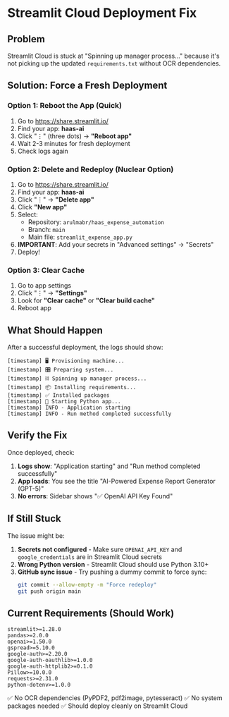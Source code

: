 # Streamlit Cloud Deployment Fix

## Problem

Streamlit Cloud is stuck at "Spinning up manager process..." because it's not picking up the updated `requirements.txt` without OCR dependencies.

## Solution: Force a Fresh Deployment

### Option 1: Reboot the App (Quick)

1. Go to https://share.streamlit.io/
2. Find your app: **haas-ai**
3. Click "⋮" (three dots) → **"Reboot app"**
4. Wait 2-3 minutes for fresh deployment
5. Check logs again

### Option 2: Delete and Redeploy (Nuclear Option)

1. Go to https://share.streamlit.io/
2. Find your app: **haas-ai**
3. Click "⋮" → **"Delete app"**
4. Click **"New app"**
5. Select:
   - Repository: `arulmabr/haas_expense_automation`
   - Branch: `main`
   - Main file: `streamlit_expense_app.py`
6. **IMPORTANT**: Add your secrets in "Advanced settings" → "Secrets"
7. Deploy!

### Option 3: Clear Cache

1. Go to app settings
2. Click "⋮" → **"Settings"**
3. Look for **"Clear cache"** or **"Clear build cache"**
4. Reboot app

## What Should Happen

After a successful deployment, the logs should show:

```
[timestamp] 🖥 Provisioning machine...
[timestamp] 🎛 Preparing system...
[timestamp] ⛓ Spinning up manager process...
[timestamp] 📦 Installing requirements...
[timestamp] ✅ Installed packages
[timestamp] 🐍 Starting Python app...
[timestamp] INFO - Application starting
[timestamp] INFO - Run method completed successfully
```

## Verify the Fix

Once deployed, check:

1. **Logs show**: "Application starting" and "Run method completed successfully"
2. **App loads**: You see the title "AI-Powered Expense Report Generator (GPT-5)"
3. **No errors**: Sidebar shows "✅ OpenAI API Key Found"

## If Still Stuck

The issue might be:

1. **Secrets not configured** - Make sure `OPENAI_API_KEY` and `google_credentials` are in Streamlit Cloud secrets
2. **Wrong Python version** - Streamlit Cloud should use Python 3.10+
3. **GitHub sync issue** - Try pushing a dummy commit to force sync:
   ```bash
   git commit --allow-empty -m "Force redeploy"
   git push origin main
   ```

## Current Requirements (Should Work)

```
streamlit>=1.28.0
pandas>=2.0.0
openai>=1.50.0
gspread>=5.10.0
google-auth>=2.20.0
google-auth-oauthlib>=1.0.0
google-auth-httplib2>=0.1.0
Pillow>=10.0.0
requests>=2.31.0
python-dotenv>=1.0.0
```

✅ No OCR dependencies (PyPDF2, pdf2image, pytesseract)
✅ No system packages needed
✅ Should deploy cleanly on Streamlit Cloud
